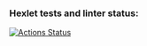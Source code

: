 ### Hexlet tests and linter status:
[![Actions Status](https://github.com/vitaliialymar/frontend-testing-react-project-67/workflows/hexlet-check/badge.svg)](https://github.com/vitaliialymar/frontend-testing-react-project-67/actions)